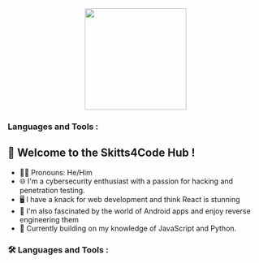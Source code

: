 <div id="header" align="center">
  <img src="https://media.giphy.com/media/1sgetPM00wWqJpVUTl/giphy.gif" width="200"/>
</div>

### Languages and Tools :

## 👋 Welcome to the Skitts4Code Hub !
- 🧑🏽 Pronouns: He/Him
- 🌐 I'm a cybersecurity enthusiast with a passion for hacking and penetration testing.
- 🖥️ I have a knack for web development and think React is stunning
- 📱 I'm also fascinated by the world of Android apps and enjoy reverse engineering them
- 🌱 Currently building on my knowledge of JavaScript and Python.

### :hammer_and_wrench: Languages and Tools :

<!--
**skitts4code/skitts4code** is a ✨ _special_ ✨ repository because its `README.md` (this file) appears on your GitHub profile.

Here are some ideas to get you started:

- 🔭 I’m currently working on ...
- 🌱 I’m currently learning ...
- 👯 I’m looking to collaborate on ...
- 🤔 I’m looking for help with ...
- 💬 Ask me about ...
- 📫 How to reach me: ...
- 😄 Pronouns: ...
- ⚡ Fun fact: ...
-->
